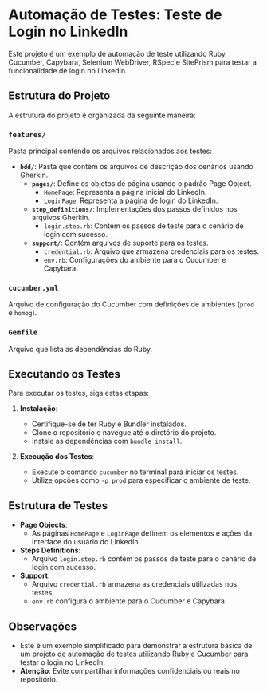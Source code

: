 # Automação de Testes: Teste de Login no LinkedIn

Este projeto é um exemplo de automação de teste utilizando Ruby, Cucumber, Capybara, Selenium WebDriver, RSpec e SitePrism para testar a funcionalidade de login no LinkedIn.

## Estrutura do Projeto

A estrutura do projeto é organizada da seguinte maneira:

### `features/`

Pasta principal contendo os arquivos relacionados aos testes:

- **`bdd/`**: Pasta que contém os arquivos de descrição dos cenários usando Gherkin.
  - **`pages/`**: Define os objetos de página usando o padrão Page Object.
    - `HomePage`: Representa a página inicial do LinkedIn.
    - `LoginPage`: Representa a página de login do LinkedIn.
  - **`step_definitions/`**: Implementações dos passos definidos nos arquivos Gherkin.
    - `login.step.rb`: Contém os passos de teste para o cenário de login com sucesso.
  - **`support/`**: Contém arquivos de suporte para os testes.
    - `credential.rb`: Arquivo que armazena credenciais para os testes.
    - `env.rb`: Configurações do ambiente para o Cucumber e Capybara.

### `cucumber.yml`

Arquivo de configuração do Cucumber com definições de ambientes (`prod` e `homog`).

### `Gemfile`

Arquivo que lista as dependências do Ruby.


## Executando os Testes

Para executar os testes, siga estas etapas:

1. **Instalação**:
   - Certifique-se de ter Ruby e Bundler instalados.
   - Clone o repositório e navegue até o diretório do projeto.
   - Instale as dependências com `bundle install`.

2. **Execução dos Testes**:
   - Execute o comando `cucumber` no terminal para iniciar os testes.
   - Utilize opções como `-p prod` para especificar o ambiente de teste.

## Estrutura de Testes

- **Page Objects**:
  - As páginas `HomePage` e `LoginPage` definem os elementos e ações da interface do usuário do LinkedIn.
- **Steps Definitions**:
  - Arquivo `login.step.rb` contém os passos de teste para o cenário de login com sucesso.
- **Support**:
  - Arquivo `credential.rb` armazena as credenciais utilizadas nos testes.
  - `env.rb` configura o ambiente para o Cucumber e Capybara.

## Observações

- Este é um exemplo simplificado para demonstrar a estrutura básica de um projeto de automação de testes utilizando Ruby e Cucumber para testar o login no LinkedIn.
- **Atenção**: Evite compartilhar informações confidenciais ou reais no repositório.
